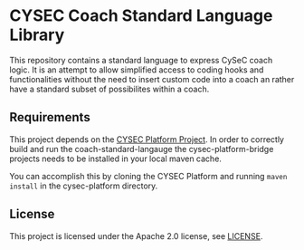 # CYSEC Coach Standard Language Library

This repository contains a standard language to express CySeC coach logic. It is an attempt to allow
simplified access to coding hooks and functionalities without the need to insert custom code into a
coach an rather have a standard subset of possibilites within a coach.

## Requirements

This project depends on the [CYSEC Platform Project](https://github.com/cysec-platform/cysec-platform).
In order to correctly build and run the coach-standard-langauge the cysec-platform-bridge projects needs to be installed
in your local maven cache.

You can accomplish this by cloning the CYSEC Platform and running `maven install` in the cysec-platform directory.

## License

This project is licensed under the Apache 2.0 license, see [LICENSE](LICENSE).

